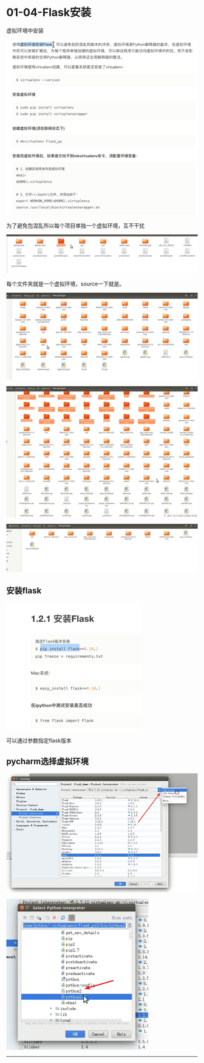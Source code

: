 # 01-04-Flask安装

虚拟环境中安装

![1549103137188.png](image/1549103137188.png)

为了避免包混乱所以每个项目单独一个虚拟环境，互不干扰

![1549103172386.png](image/1549103172386.png)

每个文件夹就是一个虚拟环境，source一下就是。

![1549103199572.png](image/1549103199572.png)

![1549103208246.png](image/1549103208246.png)

![1549112125494.png](image/1549112125494.png)


## 安装flask

![1549112163858.png](image/1549112163858.png)

可以通过参数指定flask版本

## pycharm选择虚拟环境

![1549112255996.png](image/1549112255996.png)

![1549112269671.png](image/1549112269671.png)




---
